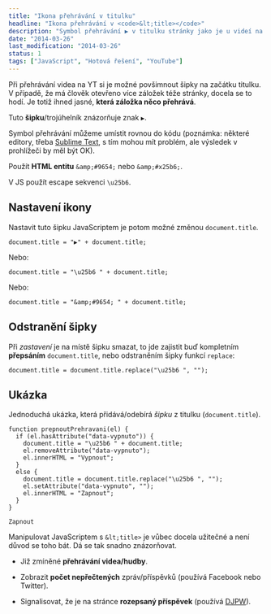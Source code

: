 ```yaml
---
title: "Ikona přehrávání v titulku"
headline: "Ikona přehrávání v <code>&lt;title></code>"
description: "Symbol přehrávání ▶ v titulku stránky jako je u videí na YouTube."
date: "2014-03-26"
last_modification: "2014-03-26"
status: 1
tags: ["JavaScript", "Hotová řešení", "YouTube"]
---
```


Při přehrávání videa na YT si je možné povšimnout šipky na začátku titulku. V případě, že má člověk otevřeno více záložek téže stránky, docela se to hodí. Je totiž ihned jasné, **která záložka něco přehrává**.

Tuto **šipku**/trojúhelník znázorňuje znak `▶`.

  Symbol přehrávání můžeme umístit rovnou do kódu (poznámka: některé editory, třeba [Sublime Text](/sublime-text), s tím mohou mít problém, ale výsledek v prohlížeči by měl být OK).

  Použít **HTML entitu** `&amp;#9654;` nebo `&amp;#x25b6;`.

  V JS použít escape sekvenci `\u25b6`.

## Nastavení ikony

Nastavit tuto šipku JavaScriptem je potom možné změnou `document.title`.

```
document.title = "▶" + document.title;
```

Nebo:

```
document.title = "\u25b6 " + document.title;
```

Nebo:

```
document.title = "&amp;#9654; " + document.title;
```

## Odstranění šipky

Při *zastavení* je na místě šipku smazat, to jde zajistit buď kompletním **přepsáním** `document.title`, nebo odstraněním šipky funkcí `replace`:

```
document.title = document.title.replace("\u25b6 ", "");
```

## Ukázka

Jednoduchá ukázka, která přidává/odebírá *šipku* z titulku (`document.title`).

    function prepnoutPrehravani(el) {
      if (el.hasAttribute("data-vypnuto")) {
        document.title = "\u25b6 " + document.title;
        el.removeAttribute("data-vypnuto");
        el.innerHTML = "Vypnout";
      }
      else {
        document.title = document.title.replace("\u25b6 ", "");
        el.setAttribute("data-vypnuto", "");
        el.innerHTML = "Zapnout";
      }
    }

    Zapnout

Manipulovat JavaScriptem s `&lt;title>` je vůbec docela užitečné a není důvod se toho bát. Dá se tak snadno znázorňovat.

  - Již zmíněné **přehrávání videa/hudby**.

  - Zobrazit **počet nepřečtených** zpráv/příspěvků (používá Facebook nebo Twitter).

  - Signalisovat, že je na stránce **rozepsaný příspěvek** (používá [DJPW](http://djpw.cz)).